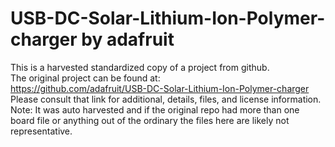 
# USB-DC-Solar-Lithium-Ion-Polymer-charger by adafruit  
This is a harvested standardized copy of a project from github.  
The original project can be found at:  
https://github.com/adafruit/USB-DC-Solar-Lithium-Ion-Polymer-charger  
Please consult that link for additional, details, files, and license information.  
Note: It was auto harvested and if the original repo had more than one board file or anything out of the ordinary the files here are likely not representative.  
    